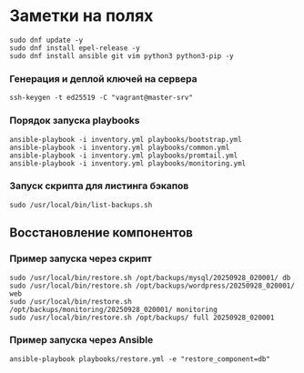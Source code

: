 # Заметки на полях

    sudo dnf update -y
    sudo dnf install epel-release -y
    sudo dnf install ansible git vim python3 python3-pip -y
  
 ### Генерация и деплой ключей на сервера 
 
    ssh-keygen -t ed25519 -C "vagrant@master-srv"
  
    
  
  ### Порядок запуска playbooks
  
    ansible-playbook -i inventory.yml playbooks/bootstrap.yml
    ansible-playbook -i inventory.yml playbooks/common.yml
    ansible-playbook -i inventory.yml playbooks/promtail.yml
    ansible-playbook -i inventory.yml playbooks/monitoring.yml


### Запуск скрипта для листинга бэкапов
    sudo /usr/local/bin/list-backups.sh

## Восстановление компонентов

### Пример запуска через скрипт
    sudo /usr/local/bin/restore.sh /opt/backups/mysql/20250928_020001/ db
    sudo /usr/local/bin/restore.sh /opt/backups/wordpress/20250928_020001/ web  
    sudo /usr/local/bin/restore.sh /opt/backups/monitoring/20250928_020001/ monitoring
    sudo /usr/local/bin/restore.sh /opt/backups/ full 20250928_020001

### Пример запуска через Ansible
    ansible-playbook playbooks/restore.yml -e "restore_component=db"
